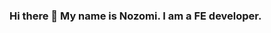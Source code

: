 ### Hi there 👋 My name is Nozomi. I am a FE developer.

<!-- 🌐 Please visit my website at https://nozomione.online. Thank you 🙂 -->

<!--
**nozomione/nozomione** is a ✨ _special_ ✨ repository because its `README.md` (this file) appears on your GitHub profile.

Here are some ideas to get you started:

- 🔭 I’m currently working on ...
- 🌱 I’m currently learning ...
- 👯 I’m looking to collaborate on ...
- 🤔 I’m looking for help with ...
- 💬 Ask me about ...
- 📫 How to reach me: ...
- 😄 Pronouns: ...
- ⚡ Fun fact: ...
-->

